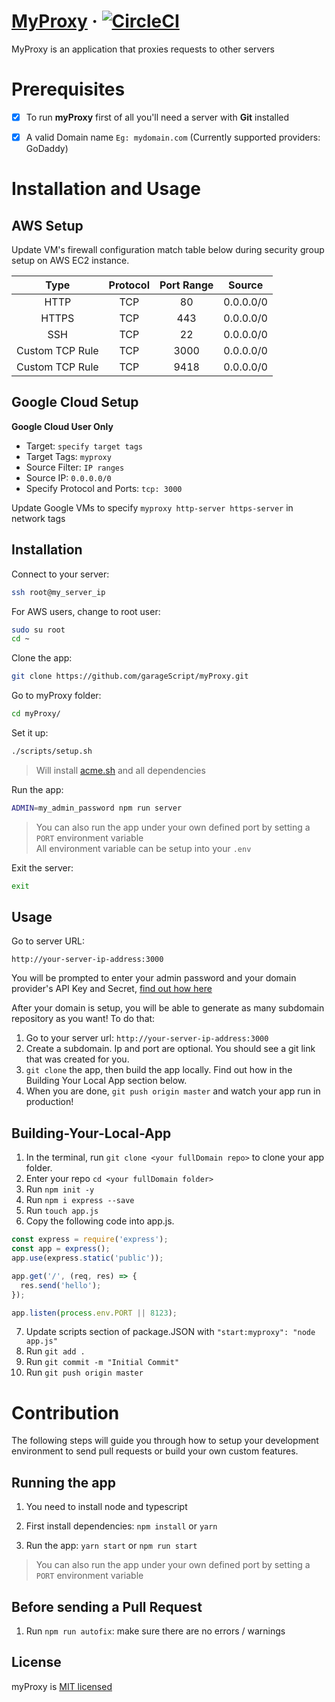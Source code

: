 # [MyProxy](https://garagescript.github.io/myProxy/) &middot; [![CircleCI](https://circleci.com/gh/garageScript/myProxy.svg?style=svg)](https://circleci.com/gh/garageScript/myproxy)
MyProxy is an application that proxies requests to other servers

# Prerequisites

- [x] To run **myProxy** first of all you'll need a server with **Git** installed

- [x] A valid Domain name `Eg: mydomain.com` (Currently supported providers: GoDaddy)

# Installation and Usage 

## AWS Setup

Update VM's firewall configuration match table below during security group setup on AWS EC2 instance. 

| Type | Protocol | Port Range |   Source  |
|:---:|:--------:|:----------: | :------:  |
| HTTP |  TCP     | 80         | 0.0.0.0/0 |
| HTTPS|  TCP     | 443        | 0.0.0.0/0 |
| SSH  |  TCP     | 22         | 0.0.0.0/0 |
| Custom TCP Rule | TCP | 3000 | 0.0.0.0/0 |
| Custom TCP Rule | TCP | 9418 | 0.0.0.0/0 |

## Google Cloud Setup

**Google Cloud User Only** 
 - Target: `specify target tags`
 - Target Tags: `myproxy`
 - Source Filter: `IP ranges`
 - Source IP: `0.0.0.0/0`
 - Specify Protocol and Ports: `tcp: 3000`

Update Google VMs to specify `myproxy http-server https-server` in network tags


## Installation

Connect to your server:

```bash
ssh root@my_server_ip
```

For AWS users, change to root user:

```bash
sudo su root
cd ~
```

Clone the app:

 ```bash
 git clone https://github.com/garageScript/myProxy.git
 ```

Go to myProxy folder:

```bash
cd myProxy/
```

Set it up:

```bash
./scripts/setup.sh
```

> Will install [acme.sh](https://github.com/Neilpang/acme.sh) and all dependencies

Run the app:

```bash
ADMIN=my_admin_password npm run server
```

> You can also run the app under your own defined port by setting a `PORT` environment variable  
> All environment variable can be setup into your `.env`

Exit the server: 

```bash
exit
```

## Usage

Go to server URL:
```
http://your-server-ip-address:3000
```

You will be prompted to enter your admin password and your domain provider's API Key and Secret, [find out how here](https://github.com/Neilpang/acme.sh/wiki/dnsapi)

After your domain is setup, you will be able to generate as many subdomain repository as you want! To do that:
1. Go to your server url:  `http://your-server-ip-address:3000`
2. Create a subdomain. Ip and port are optional. You should see a git link that was created for you.
3. `git clone` the app, then build the app locally. Find out how in the Building Your Local App section below.
4. When you are done, `git push origin master` and watch your app run in production!


## Building-Your-Local-App 
1. In the terminal, run `git clone <your fullDomain repo>` to clone your app folder.
2. Enter your repo `cd <your fullDomain folder>`
3. Run `npm init -y`
4. Run `npm i express --save`
5. Run `touch app.js`
6. Copy the following code into app.js.

```javascript
const express = require('express');
const app = express();
app.use(express.static('public'));

app.get('/', (req, res) => {
  res.send('hello');
});

app.listen(process.env.PORT || 8123);
```

7. Update scripts section of package.JSON with `"start:myproxy": "node app.js"`
8. Run `git add .`
9. Run `git commit -m "Initial Commit"`
10. Run `git push origin master`

# Contribution

The following steps will guide you through how to setup your development environment to send pull requests or build your own custom features.

## Running the app

1. You need to install node and typescript

2. First install dependencies: `npm install` or `yarn`

3. Run the app: `yarn start` or `npm run start`

> You can also run the app under your own defined port by setting a `PORT` environment variable

## Before sending a Pull Request

1. Run `npm run autofix`: make sure there are no errors / warnings

## License

myProxy is [MIT licensed](https://github.com/garageScript/myProxy/blob/master/LICENSE)
